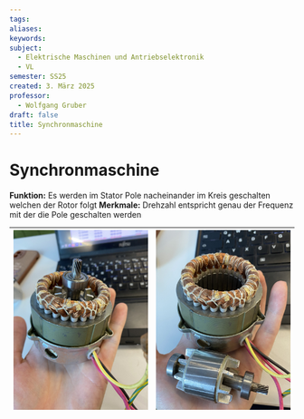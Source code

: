 ```yaml
---
tags: 
aliases: 
keywords: 
subject:
  - Elektrische Maschinen und Antriebselektronik
  - VL
semester: SS25
created: 3. März 2025
professor:
  - Wolfgang Gruber
draft: false
title: Synchronmaschine
---
```

 

# Synchronmaschine

**Funktion:** Es werden im Stator Pole nacheinander im Kreis geschalten welchen der Rotor folgt
**Merkmale:** Drehzahl entspricht genau der Frequenz mit der die Pole geschalten werden

| ![500](assets/SyncB.jpg) | ![500](assets/syncA.jpg) |
| --------------------------- | --------------------------- |
